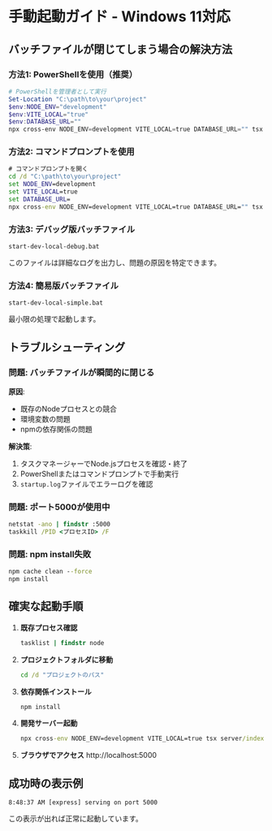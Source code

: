 # 手動起動ガイド - Windows 11対応

## バッチファイルが閉じてしまう場合の解決方法

### 方法1: PowerShellを使用（推奨）

```powershell
# PowerShellを管理者として実行
Set-Location "C:\path\to\your\project"
$env:NODE_ENV="development"
$env:VITE_LOCAL="true"
$env:DATABASE_URL=""
npx cross-env NODE_ENV=development VITE_LOCAL=true DATABASE_URL="" tsx server/index.ts
```

### 方法2: コマンドプロンプトを使用

```cmd
# コマンドプロンプトを開く
cd /d "C:\path\to\your\project"
set NODE_ENV=development
set VITE_LOCAL=true
set DATABASE_URL=
npx cross-env NODE_ENV=development VITE_LOCAL=true DATABASE_URL="" tsx server/index.ts
```

### 方法3: デバッグ版バッチファイル

```
start-dev-local-debug.bat
```
このファイルは詳細なログを出力し、問題の原因を特定できます。

### 方法4: 簡易版バッチファイル

```
start-dev-local-simple.bat
```
最小限の処理で起動します。

## トラブルシューティング

### 問題: バッチファイルが瞬間的に閉じる
**原因**: 
- 既存のNodeプロセスとの競合
- 環境変数の問題
- npmの依存関係の問題

**解決策**:
1. タスクマネージャーでNode.jsプロセスを確認・終了
2. PowerShellまたはコマンドプロンプトで手動実行
3. `startup.log`ファイルでエラーログを確認

### 問題: ポート5000が使用中
```cmd
netstat -ano | findstr :5000
taskkill /PID <プロセスID> /F
```

### 問題: npm install失敗
```cmd
npm cache clean --force
npm install
```

## 確実な起動手順

1. **既存プロセス確認**
   ```cmd
   tasklist | findstr node
   ```

2. **プロジェクトフォルダに移動**
   ```cmd
   cd /d "プロジェクトのパス"
   ```

3. **依存関係インストール**
   ```cmd
   npm install
   ```

4. **開発サーバー起動**
   ```cmd
   npx cross-env NODE_ENV=development VITE_LOCAL=true tsx server/index.ts
   ```

5. **ブラウザでアクセス**
   http://localhost:5000

## 成功時の表示例

```
8:48:37 AM [express] serving on port 5000
```

この表示が出れば正常に起動しています。